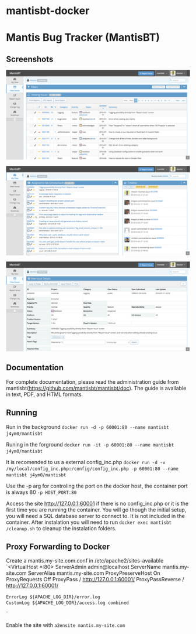 # mantisbt-docker


Mantis Bug Tracker (MantisBT)
=============================

Screenshots
-----------

![Build Status](https://github.com/mantisbt/mantisbt/raw/master/doc/modern_view_issues.png)

![Build Status](https://github.com/mantisbt/mantisbt/raw/master/doc/modern_my_view.png)

![Build Status](https://github.com/mantisbt/mantisbt/raw/master/doc/modern_view_issue.png)

Documentation
-------------

For complete documentation, please read the administration guide from mantisbt(https://github.com/mantisbt/mantisbt/doc).  The guide is available in text, PDF, and HTML formats.



Running
-------

Run in the background 
`docker run -d -p 60001:80 --name mantisbt j4ym0/mantisbt`

Runing in the forground
`docker run -it -p 60001:80 --name mantisbt j4ym0/mantisbt`

It is recomended to us a external config_inc.php
`docker run -d -v /my/local/config_inc.php:/config/config_inc.php -p 60001:80 --name mantisbt j4ym0/mantisbt`

Use the -p arg for controling the port on the docker host, the container port is always 80 
`-p HOST_PORT:80`

Access the site http://127.0.0.1:60001 if there is no config_inc.php or it is the first time you are running the container. You will go though the initial setup, you will need a SQL database server to connect to. It is not included in the container.
After instalation you will need to run `docker exec mantisbt /cleanup.sh` to cleanup the instalation folders.


Proxy Forwarding to Docker
--------------------------

Create a mantis.my-site.com.conf in /etc/apache2/sites-available
`<VirtualHost *:80>
  ServerAdmin admin@localhost
	ServerName mantis.my-site.com
	ServerAlias mantis.my-site.com
	ProxyPreserveHost On
	ProxyRequests Off 
	ProxyPass / http://127.0.0.1:60001/
	ProxyPassReverse / http://127.0.0.1:60001/
	
	ErrorLog ${APACHE_LOG_DIR}/error.log
	CustomLog ${APACHE_LOG_DIR}/access.log combined

</VirtualHost>
`

Enable the site with `a2ensite mantis.my-site.com`

